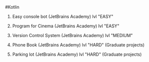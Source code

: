 #Kotlin

1. Easy console bot (JetBrains Academy) lvl "EASY"

2. Program for Cinema (JetBrains Academy) lvl "EASY"

3. Version Control System (JetBrains Academy) lvl "MEDIUM"

4. Phone Book (JetBrains Academy) lvl "HARD" (Graduate projects)

5. Parking lot (JetBrains Academy) lvl "HARD" (Graduate projects)
